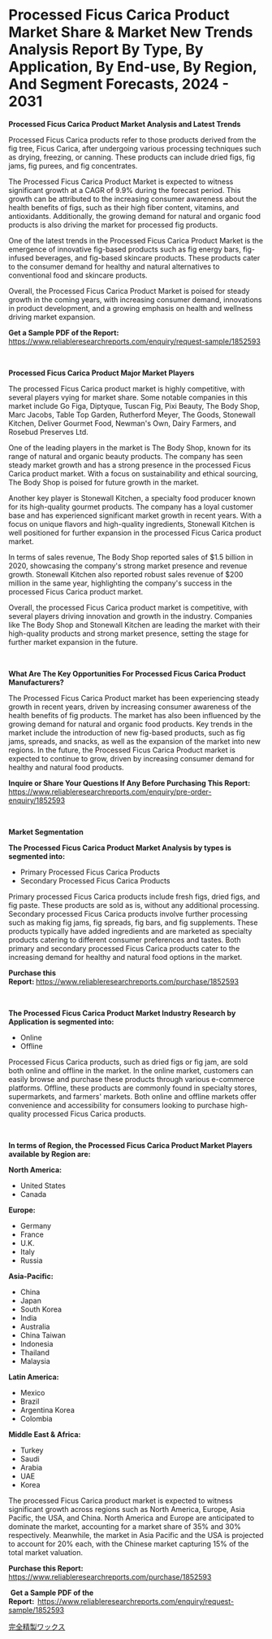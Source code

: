 <p><h1>Processed Ficus Carica Product Market Share & Market New Trends Analysis Report By Type, By Application, By End-use, By Region, And Segment Forecasts, 2024 - 2031</h1></p><p><strong>Processed Ficus Carica Product Market Analysis and Latest Trends</strong></p>
<p><p>Processed Ficus Carica products refer to those products derived from the fig tree, Ficus Carica, after undergoing various processing techniques such as drying, freezing, or canning. These products can include dried figs, fig jams, fig purees, and fig concentrates.</p><p>The Processed Ficus Carica Product Market is expected to witness significant growth at a CAGR of 9.9% during the forecast period. This growth can be attributed to the increasing consumer awareness about the health benefits of figs, such as their high fiber content, vitamins, and antioxidants. Additionally, the growing demand for natural and organic food products is also driving the market for processed fig products.</p><p>One of the latest trends in the Processed Ficus Carica Product Market is the emergence of innovative fig-based products such as fig energy bars, fig-infused beverages, and fig-based skincare products. These products cater to the consumer demand for healthy and natural alternatives to conventional food and skincare products.</p><p>Overall, the Processed Ficus Carica Product Market is poised for steady growth in the coming years, with increasing consumer demand, innovations in product development, and a growing emphasis on health and wellness driving market expansion.</p></p>
<p><strong>Get a Sample PDF of the Report:&nbsp;</strong> <a href="https://www.reliableresearchreports.com/enquiry/request-sample/1852593">https://www.reliableresearchreports.com/enquiry/request-sample/1852593</a></p>
<p>&nbsp;</p>
<p><strong>Processed Ficus Carica Product Major Market Players</strong></p>
<p><p>The processed Ficus Carica product market is highly competitive, with several players vying for market share. Some notable companies in this market include Go Figa, Diptyque, Tuscan Fig, Pixi Beauty, The Body Shop, Marc Jacobs, Table Top Garden, Rutherford Meyer, The Goods, Stonewall Kitchen, Deliver Gourmet Food, Newman's Own, Dairy Farmers, and Rosebud Preserves Ltd.</p><p>One of the leading players in the market is The Body Shop, known for its range of natural and organic beauty products. The company has seen steady market growth and has a strong presence in the processed Ficus Carica product market. With a focus on sustainability and ethical sourcing, The Body Shop is poised for future growth in the market.</p><p>Another key player is Stonewall Kitchen, a specialty food producer known for its high-quality gourmet products. The company has a loyal customer base and has experienced significant market growth in recent years. With a focus on unique flavors and high-quality ingredients, Stonewall Kitchen is well positioned for further expansion in the processed Ficus Carica product market.</p><p>In terms of sales revenue, The Body Shop reported sales of $1.5 billion in 2020, showcasing the company's strong market presence and revenue growth. Stonewall Kitchen also reported robust sales revenue of $200 million in the same year, highlighting the company's success in the processed Ficus Carica product market.</p><p>Overall, the processed Ficus Carica product market is competitive, with several players driving innovation and growth in the industry. Companies like The Body Shop and Stonewall Kitchen are leading the market with their high-quality products and strong market presence, setting the stage for further market expansion in the future.</p></p>
<p>&nbsp;</p>
<p><strong>What Are The Key Opportunities For Processed Ficus Carica Product Manufacturers?</strong></p>
<p><p>The Processed Ficus Carica Product market has been experiencing steady growth in recent years, driven by increasing consumer awareness of the health benefits of fig products. The market has also been influenced by the growing demand for natural and organic food products. Key trends in the market include the introduction of new fig-based products, such as fig jams, spreads, and snacks, as well as the expansion of the market into new regions. In the future, the Processed Ficus Carica Product market is expected to continue to grow, driven by increasing consumer demand for healthy and natural food products.</p></p>
<p><strong>Inquire or Share Your Questions If Any Before Purchasing This Report:</strong> <a href="https://www.reliableresearchreports.com/enquiry/pre-order-enquiry/1852593">https://www.reliableresearchreports.com/enquiry/pre-order-enquiry/1852593</a></p>
<p>&nbsp;</p>
<p><strong>Market Segmentation</strong></p>
<p><strong>The Processed Ficus Carica Product Market Analysis by types is segmented into:</strong></p>
<p><ul><li>Primary Processed Ficus Carica Products</li><li>Secondary Processed Ficus Carica Products</li></ul></p>
<p><p>Primary processed Ficus Carica products include fresh figs, dried figs, and fig paste. These products are sold as is, without any additional processing. Secondary processed Ficus Carica products involve further processing such as making fig jams, fig spreads, fig bars, and fig supplements. These products typically have added ingredients and are marketed as specialty products catering to different consumer preferences and tastes. Both primary and secondary processed Ficus Carica products cater to the increasing demand for healthy and natural food options in the market.</p></p>
<p><strong>Purchase this Report:&nbsp;</strong><a href="https://www.reliableresearchreports.com/purchase/1852593">https://www.reliableresearchreports.com/purchase/1852593</a></p>
<p>&nbsp;</p>
<p><strong>The Processed Ficus Carica Product Market Industry Research by Application is segmented into:</strong></p>
<p><ul><li>Online</li><li>Offline</li></ul></p>
<p><p>Processed Ficus Carica products, such as dried figs or fig jam, are sold both online and offline in the market. In the online market, customers can easily browse and purchase these products through various e-commerce platforms. Offline, these products are commonly found in specialty stores, supermarkets, and farmers' markets. Both online and offline markets offer convenience and accessibility for consumers looking to purchase high-quality processed Ficus Carica products.</p></p>
<p>&nbsp;</p>
<p><strong>In terms of Region, the Processed Ficus Carica Product Market Players available by Region are:</strong></p>
<p>
    <p> <strong> North America: </strong>
        <ul>
            <li>United States</li>
            <li>Canada</li>
        </ul>
        </p> 
    <p> <strong> Europe: </strong>
        <ul>
            <li>Germany</li>
            <li>France</li>
            <li>U.K.</li>
            <li>Italy</li>
            <li>Russia</li>
        </ul>
        </p> 
    <p> <strong> Asia-Pacific: </strong>
        <ul>
            <li>China</li>
            <li>Japan</li>
            <li>South Korea</li>
            <li>India</li>
            <li>Australia</li>
            <li>China Taiwan</li>
            <li>Indonesia</li>
            <li>Thailand</li>
            <li>Malaysia</li>
        </ul>
        </p> 
    <p> <strong> Latin America: </strong>
        <ul>
            <li>Mexico</li>
            <li>Brazil</li>
            <li>Argentina Korea</li>
            <li>Colombia</li>
        </ul>
        </p> 
    <p> <strong> Middle East & Africa: </strong>
        <ul>
            <li>Turkey</li>
            <li>Saudi</li>
            <li>Arabia</li>
            <li>UAE</li>
            <li>Korea</li>
        </ul>
    </p>
    </p>
<p><p>The processed Ficus Carica product market is expected to witness significant growth across regions such as North America, Europe, Asia Pacific, the USA, and China. North America and Europe are anticipated to dominate the market, accounting for a market share of 35% and 30% respectively. Meanwhile, the market in Asia Pacific and the USA is projected to account for 20% each, with the Chinese market capturing 15% of the total market valuation.</p></p>
<p><strong>Purchase this Report: </strong><a href="https://www.reliableresearchreports.com/purchase/1852593">https://www.reliableresearchreports.com/purchase/1852593</a></p>
<p>&nbsp;<strong>Get a Sample PDF of the Report:&nbsp;&nbsp;</strong><a href="https://www.reliableresearchreports.com/enquiry/request-sample/1852593">https://www.reliableresearchreports.com/enquiry/request-sample/1852593</a></p>
<p><strong></strong></p>
<p><p><a href="https://github.com/qwpelcjko9242629/Market-Research-Report-List-1/blob/main/26254377926.md">完全精製ワックス</a></p></p>